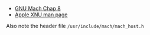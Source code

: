 

 * [GNU Mach Chap 8]( http://www.linuxselfhelp.com/gnu/machinfo/html_chapter/mach_8.html )
 * [Apple XNU man page]( http://www.opensource.apple.com/source/xnu/xnu-1456.1.26/osfmk/man/mach_host_self.html )

Also note the header file
`/usr/include/mach/mach_host.h`
